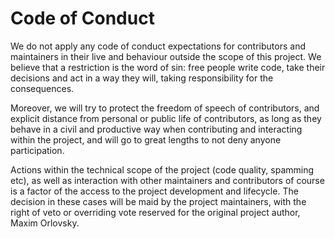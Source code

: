 # Code of Conduct

We do not apply any code of conduct expectations for contributors and
maintainers in their live and behaviour outside the scope of this project.
We believe that a restriction is the word of sin: free people write code, take
their decisions and act in a way they will, taking responsibility for the
consequences.

Moreover, we will try to protect the freedom of speech of contributors, and
explicit distance from personal or public life of contributors, as long as
they behave in a civil and productive way when contributing and interacting
within the project, and will go to great lengths to not deny anyone
participation.

Actions within the technical scope of the project (code quality, spamming etc),
as well as interaction with other maintainers and contributors of course is
a factor of the access to the project development and lifecycle. The decision in
these cases will be maid by the project maintainers, with the right of veto or
overriding vote reserved for the original project author, Maxim Orlovsky.
